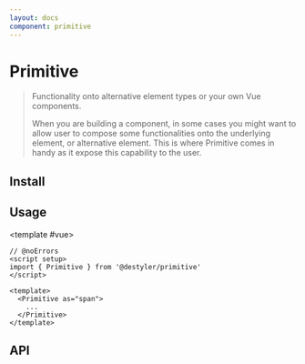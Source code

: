 ```yaml
---
layout: docs
component: primitive
---
```


# Primitive

> Functionality onto alternative element types or your own Vue components.
>
>When you are building a component, in some cases you might want to allow user to compose some functionalities onto the underlying element, or alternative element. This is where Primitive comes in handy as it expose this capability to the user.

## Install

<CodeGroupPackage name="@destyler/primitive" />

## Usage

<CodePreview :tabs="[
  {value: 'vue', label: 'index.vue', icon: 'vscode-icons:file-type-vue'}
]">

<template #vue>

```vue
// @noErrors
<script setup>
import { Primitive } from '@destyler/primitive'
</script>

<template>
  <Primitive as="span">
    ...
  </Primitive>
</template>
```

</template>

</CodePreview>

## API

<!--@include: ../../../packages/components/primitive/.docs/primitive.md-->
